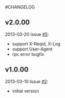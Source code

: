 #CHANGELOG

## v2.0.00

2013-03-20 Issue [#5](https://github.com/qiniu/rpc/pull/5):

- support X-Reqid, X-Log
- support User-Agent
- rpc error bugfix


## v1.0.00

2013-03-10 Issue [#2](https://github.com/qiniu/rpc/pull/2):

- initial version
